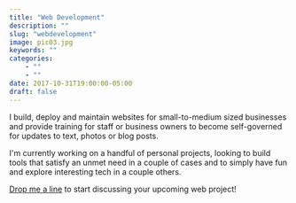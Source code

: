```yaml
---
title: "Web Development"
description: ""
slug: "webdevelopment"
image: pic03.jpg
keywords: ""
categories: 
    - ""
    - ""
date: 2017-10-31T19:00:00-05:00
draft: false
---
```

I build, deploy and maintain websites for small-to-medium sized businesses and provide training for staff or business owners to become self-governed for updates to text, photos or blog posts.

I'm currently working on a handful of personal projects, looking to build tools that satisfy an unmet need in a couple of cases and to simply have fun and explore interesting tech in a couple others.

[Drop me a line](/#contact) to start discussing your upcoming web project!